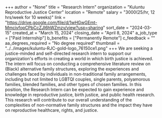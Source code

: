 +++
author = "None"
title = "Research Intern"
organization = "Kuluntu Reproductive Justice Center"
location = "Remote"
salary = "$3000 ($25/hr, 12 hrs/week for 10 weeks)"
link = "https://drive.google.com/file/d/1wHGwGEmt-MmcivfopCPbCcZJI6hWZmzv/view?usp=sharing"
sort_date = "2024-03-15"
created_at = "March 15, 2024"
closing_date = "April 8, 2024"
a_job_type = ["Paid Internship"]
b_benefits = ["Permanently Remote"]
c_feedback = ""
aa_degrees_required = "No degree required"
thumbnail = "../../images/kuluntu-RJC-gold-logo_76150ce1.png"
+++
We are seeking a justice-minded and self-directed research intern to support our organization's efforts in creating a world in which birth justice is achieved. The intern will focus on conducting a comprehensive literature review on (Black) alternative family structures, exploring the experiences and challenges faced by individuals in non-traditional family arrangements, including but not limited to LGBTQI couples, single parents, polyamorous families, blended families, and other types of chosen families. In this position, the Research Intern can be expected to gain experience and knowledge in reproductive justice, birth justice, and public health research. This research will contribute to our overall understanding of the complexities of non-normative family structures and the impact they have on reproductive healthcare, rights, and justice.